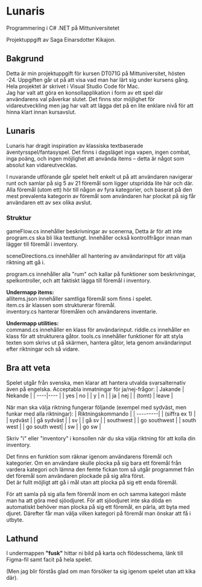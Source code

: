 # Lunaris

Programmering i C# .NET på Mittuniversitetet

Projektuppgift av Saga Einarsdotter Kikajon.

## Bakgrund

Detta är min projektuppgift för kursen DT071G på Mittuniversitet, hösten -24. Uppgiften går ut på att visa vad man har lärt sig under kursens gång. Hela projektet är skrivet i Visual Studio Code för Mac.  
Jag har valt att göra en konsollapplikation i form av ett spel där användarens val påverkar slutet. Det finns stor möjlighet för vidareutveckling men jag har valt att lägga det på en lite enklare nivå för att hinna klart innan kursavslut.

## Lunaris

Lunaris har dragit inspiration av klassiska textbaserade äventyrsspel/fantasyspel. Det finns i dagsläget inga vapen, ingen combat, inga poäng, och ingen möjlighet att använda items – detta är något som absolut kan vidareutvecklas.

I nuvarande utförande går spelet helt enkelt ut på att användaren navigerar runt och samlar på sig 5 av 21 föremål som ligger utspridda lite här och där. Alla föremål (utom ett) hör till någon av fyra kategorier, och baserat på den mest prevalenta kategorin av föremål som användaren har plockat på sig får användaren ett av sex olika avslut.

### Struktur

gameFlow.cs innehåller beskrivningar av scenerna, Detta är för att inte program.cs ska bli lika texttungt. Innehåller också kontrollfrågor innan man lägger till föremål i inventory.

sceneDirections.cs innehåller all hantering av användarinput för att välja riktning att gå i.

program.cs innehåller alla "rum" och kallar på funktioner som beskrivningar, spelkontroller, och att faktiskt lägga till föremål i inventory.

**Undermapp items:**  
allitems.json innehåller samtliga föremål som finns i spelet.  
item.cs är klassen som strukturerar föremål.  
inventory.cs hanterar föremålen och användarens inventarie.

**Undermapp utilities:**  
command.cs innehåller en klass för användarinput.
riddle.cs innehåller en klass för att strukturera gåtor.
tools.cs innehåller funktioner för att styla texten som skrivs ut på skärmen, hantera gåtor, leta genom användarinput efter riktningar och så vidare.

## Bra att veta

Spelet utgår från svenska, men klarar att hantera utvalda svarsalternativ även på engelska.
Acceptabla inmatningar för ja/nej-frågor:
| Jakande | Nekande |
| ----|---- |
| yes | no |
| y | n |
| ja | nej |
| (tomt) | leave |

När man ska välja riktning fungerar följande (exempel med sydväst, men funkar med alla riktningar):
| Riktningskommando |
| ---------|
| (siffra ex 1) |
| sydväst |
| gå sydväst |
| sv |
| gå sv |
| southwest |
| go southwest |
| south west |
| go south west|
| sw |
| go sw |

Skriv "i" eller "inventory" i konsollen när du ska välja riktning för att kolla din inventory.

Det finns en funktion som räknar igenom användarens föremål och kategorier. Om en användare skulle plocka på sig bara ett föremål från vardera kategori och lämna den femte fickan tom så utgår programmet från det föremål som användaren plockade på sig allra först.  
Det är fullt möjligt att gå i mål utan att plocka på sig ett enda föremål.

För att samla på sig alla fem föremål inom en och samma kategori måste man ha att göra med sjöodjuret. För att sjöodjuret inte ska döda en automatiskt behöver man plocka på sig ett föremål, en pärla, att byta med djuret. Därefter får man välja vilken kategori på föremål man önskar att få i utbyte.

## Lathund

I undermappen **"fusk"** hittar ni bild på karta och flödesschema, länk till Figma-fil samt facit på hela spelet.

(Men jag blir förstås glad om man försöker ta sig igenom spelet utan att kika där).
